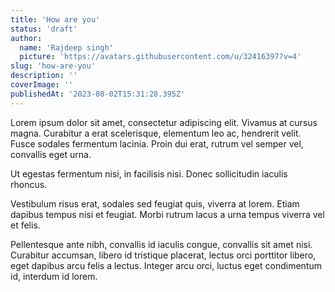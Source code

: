 ```yaml
---
title: 'How are you'
status: 'draft'
author:
  name: 'Rajdeep singh'
  picture: 'https://avatars.githubusercontent.com/u/32416397?v=4'
slug: 'how-are-you'
description: ''
coverImage: ''
publishedAt: '2023-08-02T15:31:28.395Z'
---
```


Lorem ipsum dolor sit amet, consectetur adipiscing elit. Vivamus at cursus magna. Curabitur a erat scelerisque, elementum leo ac, hendrerit velit. Fusce sodales fermentum lacinia. Proin dui erat, rutrum vel semper vel, convallis eget urna.

Ut egestas fermentum nisi, in facilisis nisi. Donec sollicitudin iaculis rhoncus.

Vestibulum risus erat, sodales sed feugiat quis, viverra at lorem. Etiam dapibus tempus nisi et feugiat. Morbi rutrum lacus a urna tempus viverra vel et felis.

Pellentesque ante nibh, convallis id iaculis congue, convallis sit amet nisi. Curabitur accumsan, libero id tristique placerat, lectus orci porttitor libero, eget dapibus arcu felis a lectus. Integer arcu orci, luctus eget condimentum id, interdum id lorem.

